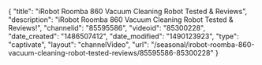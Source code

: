 {
    "title": "iRobot Roomba 860 Vacuum Cleaning Robot Tested & Reviews",
    "description": "iRobot Roomba 860 Vacuum Cleaning Robot Tested & Reviews!",
    "channelid": "85595586",
    "videoid": "85300228",
    "date_created": "1486507412",
    "date_modified": "1490123923",
    "type": "captivate",
    "layout": "channelVideo",
    "url": "\/seasonal\/irobot-roomba-860-vacuum-cleaning-robot-tested-reviews\/85595586-85300228"
}